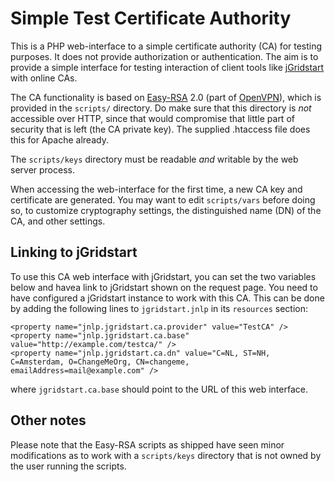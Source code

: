 Simple Test Certificate Authority
=================================

This is a PHP web-interface to a simple certificate authority (CA) for testing
purposes. It does not provide authorization or authentication. The aim is to
provide a simple interface for testing interaction of client tools like
[jGridstart] with online CAs.

The CA functionality is based on [Easy-RSA] 2.0 (part of [OpenVPN]), which is
provided in the `scripts/` directory. Do make sure that this directory is _not_
accessible over HTTP, since that would compromise that little part of security
that is left (the CA private key). The supplied .htaccess file does this for
Apache already.

The `scripts/keys` directory must be readable _and_ writable by the web server
process.

When accessing the web-interface for the first time, a new CA key and
certificate are generated. You may want to edit `scripts/vars` before doing so,
to customize cryptography settings, the distinguished name (DN) of the CA, and
other settings.


Linking to jGridstart
---------------------

To use this CA web interface with jGridstart, you can set the two variables
below and havea link to jGridstart shown on the request page.  You need to have
configured a jGridstart instance to work with this CA. This can be done by
adding the following lines to `jgridstart.jnlp` in its `resources` section:

    <property name="jnlp.jgridstart.ca.provider" value="TestCA" />
    <property name="jnlp.jgridstart.ca.base" value="http://example.com/testca/" />
    <property name="jnlp.jgridstart.ca.dn" value="C=NL, ST=NH, C=Amsterdam, O=ChangeMeOrg, CN=changeme, emailAddress=mail@example.com" />

where `jgridstart.ca.base` should point to the URL of this web interface.


Other notes
-----------

Please note that the Easy-RSA scripts as shipped have seen minor modifications
as to work with a `scripts/keys` directory that is not owned by the user
running the scripts.


[Easy-RSA]: http://openvpn.net/index.php/open-source/documentation/miscellaneous/rsa-key-management.html
[OpenVPN]: http://openvpn.net/index.php/open-source/
[jGridstart]: http://jgridstart.nikhef.nl/

